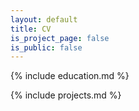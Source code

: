 ```yaml
---
layout: default
title: CV
is_project_page: false
is_public: false
---
```

<div class="col" markdown="1">

{% include education.md %}

</div>

<div class="col" markdown="1">

{% include projects.md %}

</div>
